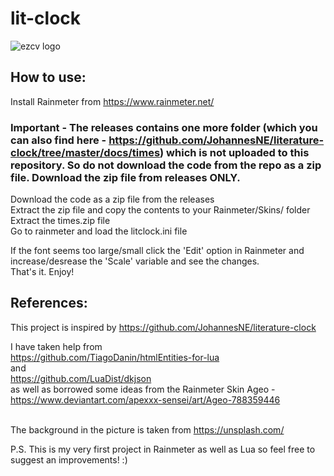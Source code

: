# lit-clock

![ezcv logo](https://user-images.githubusercontent.com/78578803/188273334-cde06378-3400-498d-8be6-99f2acf460a5.png)

## How to use: <br>

Install Rainmeter from https://www.rainmeter.net/ <br>
### Important - The releases contains one more folder (which you can also find here - https://github.com/JohannesNE/literature-clock/tree/master/docs/times) which is not uploaded to this repository. So do not download the code from the repo as a zip file. Download the zip file from releases ONLY. <br>
Download the code as a zip file from the releases <br>
Extract the zip file and copy the contents to your Rainmeter/Skins/ folder <br>
Extract the times.zip file <br>
Go to rainmeter and load the litclock.ini file <br>

If the font seems too large/small click the 'Edit' option in Rainmeter and increase/desrease the 'Scale' variable and see the changes. <br>
That's it. Enjoy!

## References:

This project is inspired by https://github.com/JohannesNE/literature-clock <br>

I have taken help from <br>
https://github.com/TiagoDanin/htmlEntities-for-lua <br>
and <br>
https://github.com/LuaDist/dkjson <br>
as well as borrowed some ideas from the Rainmeter Skin Ageo - <br>
https://www.deviantart.com/apexxx-sensei/art/Ageo-788359446

<br>The background in the picture is taken from https://unsplash.com/ <br>

P.S. This is my very first project in Rainmeter as well as Lua so feel free to suggest an improvements! :)
